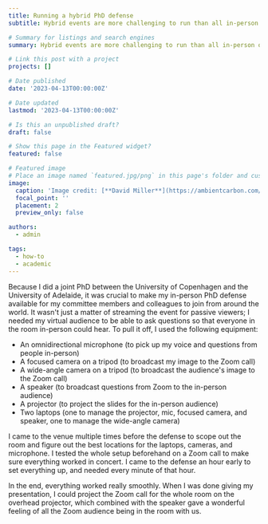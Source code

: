 ```yaml
---
title: Running a hybrid PhD defense
subtitle: Hybrid events are more challenging to run than all in-person or all virtual.

# Summary for listings and search engines
summary: Hybrid events are more challenging to run than all in-person or all virtual. Here's how I did my PhD defense.

# Link this post with a project
projects: []

# Date published
date: '2023-04-13T00:00:00Z'

# Date updated
lastmod: '2023-04-13T00:00:00Z'

# Is this an unpublished draft?
draft: false

# Show this page in the Featured widget?
featured: false

# Featured image
# Place an image named `featured.jpg/png` in this page's folder and customize its options here.
image:
  caption: 'Image credit: [**David Miller**](https://ambientcarbon.com/)'
  focal_point: ''
  placement: 2
  preview_only: false

authors:
  - admin

tags:
  - how-to
  - academic
---
```


Because I did a joint PhD between the University of Copenhagen and the University of Adelaide, it was crucial to make my in-person PhD defense available for my committee members and colleagues to join from around the world. It wasn't just a matter of streaming the event for passive viewers; I needed my virtual audience to be able to ask questions so that everyone in the room in-person could hear. To pull it off, I used the following equipment:

- An omnidirectional microphone (to pick up my voice and questions from people in-person)
- A focused camera on a tripod (to broadcast my image to the Zoom call)
- A wide-angle camera on a tripod (to broadcast the audience's image to the Zoom call)
- A speaker (to broadcast questions from Zoom to the in-person audience)
- A projector (to project the slides for the in-person audience)
- Two laptops (one to manage the projector, mic, focused camera, and speaker, one to manage the wide-angle camera)

I came to the venue multiple times before the defense to scope out the room and figure out the best locations for the laptops, cameras, and microphone. I tested the whole setup beforehand on a Zoom call to make sure everything worked in concert. I came to the defense an hour early to set everything up, and needed every minute of that hour. 

In the end, everything worked really smoothly. When I was done giving my presentation, I could project the Zoom call for the whole room on the overhead projector, which combined with the speaker gave a wonderful feeling of all the Zoom audience being in the room with us. 
